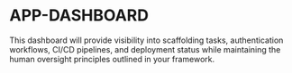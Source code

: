 # APP-DASHBOARD
This dashboard will provide visibility into scaffolding tasks, authentication workflows, CI/CD pipelines, and deployment status while maintaining the human oversight principles outlined in your framework.
